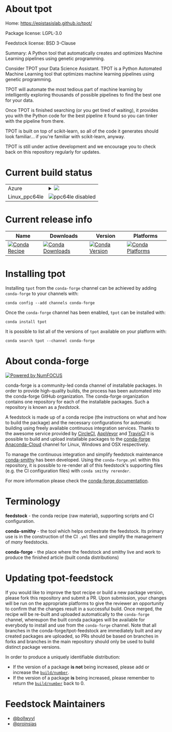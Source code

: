 About tpot
==========

Home: https://epistasislab.github.io/tpot/

Package license: LGPL-3.0

Feedstock license: BSD 3-Clause

Summary: A Python tool that automatically creates and optimizes Machine Learning pipelines using genetic programming.

Consider TPOT your Data Science Assistant. TPOT is a Python Automated
Machine Learning tool that optimizes machine learning pipelines using
genetic programming.

TPOT will automate the most tedious part of machine learning by
intelligently exploring thousands of possible pipelines to find the best
one for your data.

Once TPOT is finished searching (or you get tired of waiting), it provides
you with the Python code for the best pipeline it found so you can tinker
with the pipeline from there.

TPOT is built on top of scikit-learn, so all of the code it generates
should look familiar... if you're familiar with scikit-learn, anyway.

TPOT is still under active development and we encourage you to check back
on this repository regularly for updates.


Current build status
====================


<table>
    
  <tr>
    <td>Azure</td>
    <td>
      <details>
        <summary>
          <a href="https://dev.azure.com/conda-forge/feedstock-builds/_build/latest?definitionId=2089&branchName=master">
            <img src="https://dev.azure.com/conda-forge/feedstock-builds/_apis/build/status/tpot-feedstock?branchName=master">
          </a>
        </summary>
        <table>
          <thead><tr><th>Variant</th><th>Status</th></tr></thead>
          <tbody><tr>
              <td>linux_python2.7</td>
              <td>
                <a href="https://dev.azure.com/conda-forge/feedstock-builds/_build/latest?definitionId=2089&branchName=master">
                  <img src="https://dev.azure.com/conda-forge/feedstock-builds/_apis/build/status/tpot-feedstock?branchName=master&jobName=linux&configuration=linux_python2.7" alt="variant">
                </a>
              </td>
            </tr><tr>
              <td>linux_python3.6</td>
              <td>
                <a href="https://dev.azure.com/conda-forge/feedstock-builds/_build/latest?definitionId=2089&branchName=master">
                  <img src="https://dev.azure.com/conda-forge/feedstock-builds/_apis/build/status/tpot-feedstock?branchName=master&jobName=linux&configuration=linux_python3.6" alt="variant">
                </a>
              </td>
            </tr><tr>
              <td>linux_python3.7</td>
              <td>
                <a href="https://dev.azure.com/conda-forge/feedstock-builds/_build/latest?definitionId=2089&branchName=master">
                  <img src="https://dev.azure.com/conda-forge/feedstock-builds/_apis/build/status/tpot-feedstock?branchName=master&jobName=linux&configuration=linux_python3.7" alt="variant">
                </a>
              </td>
            </tr><tr>
              <td>osx_python2.7</td>
              <td>
                <a href="https://dev.azure.com/conda-forge/feedstock-builds/_build/latest?definitionId=2089&branchName=master">
                  <img src="https://dev.azure.com/conda-forge/feedstock-builds/_apis/build/status/tpot-feedstock?branchName=master&jobName=osx&configuration=osx_python2.7" alt="variant">
                </a>
              </td>
            </tr><tr>
              <td>osx_python3.6</td>
              <td>
                <a href="https://dev.azure.com/conda-forge/feedstock-builds/_build/latest?definitionId=2089&branchName=master">
                  <img src="https://dev.azure.com/conda-forge/feedstock-builds/_apis/build/status/tpot-feedstock?branchName=master&jobName=osx&configuration=osx_python3.6" alt="variant">
                </a>
              </td>
            </tr><tr>
              <td>osx_python3.7</td>
              <td>
                <a href="https://dev.azure.com/conda-forge/feedstock-builds/_build/latest?definitionId=2089&branchName=master">
                  <img src="https://dev.azure.com/conda-forge/feedstock-builds/_apis/build/status/tpot-feedstock?branchName=master&jobName=osx&configuration=osx_python3.7" alt="variant">
                </a>
              </td>
            </tr><tr>
              <td>win_python2.7</td>
              <td>
                <a href="https://dev.azure.com/conda-forge/feedstock-builds/_build/latest?definitionId=2089&branchName=master">
                  <img src="https://dev.azure.com/conda-forge/feedstock-builds/_apis/build/status/tpot-feedstock?branchName=master&jobName=win&configuration=win_python2.7" alt="variant">
                </a>
              </td>
            </tr><tr>
              <td>win_python3.6</td>
              <td>
                <a href="https://dev.azure.com/conda-forge/feedstock-builds/_build/latest?definitionId=2089&branchName=master">
                  <img src="https://dev.azure.com/conda-forge/feedstock-builds/_apis/build/status/tpot-feedstock?branchName=master&jobName=win&configuration=win_python3.6" alt="variant">
                </a>
              </td>
            </tr><tr>
              <td>win_python3.7</td>
              <td>
                <a href="https://dev.azure.com/conda-forge/feedstock-builds/_build/latest?definitionId=2089&branchName=master">
                  <img src="https://dev.azure.com/conda-forge/feedstock-builds/_apis/build/status/tpot-feedstock?branchName=master&jobName=win&configuration=win_python3.7" alt="variant">
                </a>
              </td>
            </tr>
          </tbody>
        </table>
      </details>
    </td>
  </tr>
  <tr>
    <td>Linux_ppc64le</td>
    <td>
      <img src="https://img.shields.io/badge/ppc64le-disabled-lightgrey.svg" alt="ppc64le disabled">
    </td>
  </tr>
</table>

Current release info
====================

| Name | Downloads | Version | Platforms |
| --- | --- | --- | --- |
| [![Conda Recipe](https://img.shields.io/badge/recipe-tpot-green.svg)](https://anaconda.org/conda-forge/tpot) | [![Conda Downloads](https://img.shields.io/conda/dn/conda-forge/tpot.svg)](https://anaconda.org/conda-forge/tpot) | [![Conda Version](https://img.shields.io/conda/vn/conda-forge/tpot.svg)](https://anaconda.org/conda-forge/tpot) | [![Conda Platforms](https://img.shields.io/conda/pn/conda-forge/tpot.svg)](https://anaconda.org/conda-forge/tpot) |

Installing tpot
===============

Installing `tpot` from the `conda-forge` channel can be achieved by adding `conda-forge` to your channels with:

```
conda config --add channels conda-forge
```

Once the `conda-forge` channel has been enabled, `tpot` can be installed with:

```
conda install tpot
```

It is possible to list all of the versions of `tpot` available on your platform with:

```
conda search tpot --channel conda-forge
```


About conda-forge
=================

[![Powered by NumFOCUS](https://img.shields.io/badge/powered%20by-NumFOCUS-orange.svg?style=flat&colorA=E1523D&colorB=007D8A)](http://numfocus.org)

conda-forge is a community-led conda channel of installable packages.
In order to provide high-quality builds, the process has been automated into the
conda-forge GitHub organization. The conda-forge organization contains one repository
for each of the installable packages. Such a repository is known as a *feedstock*.

A feedstock is made up of a conda recipe (the instructions on what and how to build
the package) and the necessary configurations for automatic building using freely
available continuous integration services. Thanks to the awesome service provided by
[CircleCI](https://circleci.com/), [AppVeyor](https://www.appveyor.com/)
and [TravisCI](https://travis-ci.org/) it is possible to build and upload installable
packages to the [conda-forge](https://anaconda.org/conda-forge)
[Anaconda-Cloud](https://anaconda.org/) channel for Linux, Windows and OSX respectively.

To manage the continuous integration and simplify feedstock maintenance
[conda-smithy](https://github.com/conda-forge/conda-smithy) has been developed.
Using the ``conda-forge.yml`` within this repository, it is possible to re-render all of
this feedstock's supporting files (e.g. the CI configuration files) with ``conda smithy rerender``.

For more information please check the [conda-forge documentation](https://conda-forge.org/docs/).

Terminology
===========

**feedstock** - the conda recipe (raw material), supporting scripts and CI configuration.

**conda-smithy** - the tool which helps orchestrate the feedstock.
                   Its primary use is in the construction of the CI ``.yml`` files
                   and simplify the management of *many* feedstocks.

**conda-forge** - the place where the feedstock and smithy live and work to
                  produce the finished article (built conda distributions)


Updating tpot-feedstock
=======================

If you would like to improve the tpot recipe or build a new
package version, please fork this repository and submit a PR. Upon submission,
your changes will be run on the appropriate platforms to give the reviewer an
opportunity to confirm that the changes result in a successful build. Once
merged, the recipe will be re-built and uploaded automatically to the
`conda-forge` channel, whereupon the built conda packages will be available for
everybody to install and use from the `conda-forge` channel.
Note that all branches in the conda-forge/tpot-feedstock are
immediately built and any created packages are uploaded, so PRs should be based
on branches in forks and branches in the main repository should only be used to
build distinct package versions.

In order to produce a uniquely identifiable distribution:
 * If the version of a package **is not** being increased, please add or increase
   the [``build/number``](https://conda.io/docs/user-guide/tasks/build-packages/define-metadata.html#build-number-and-string).
 * If the version of a package **is** being increased, please remember to return
   the [``build/number``](https://conda.io/docs/user-guide/tasks/build-packages/define-metadata.html#build-number-and-string)
   back to 0.

Feedstock Maintainers
=====================

* [@bollwyvl](https://github.com/bollwyvl/)
* [@proinsias](https://github.com/proinsias/)

